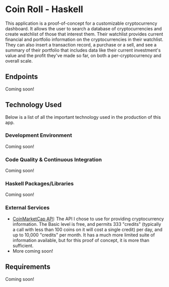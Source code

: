 # Coin Roll - Haskell

This application is a proof-of-concept for a customizable cryptocurrency dashboard. It allows the user to search a database of cryptocurrencies and create watchlist of those that interest them. Their watchlist provides current financial and portfolio information on the cryptocurrencies in their watchlist. They can also insert a transaction record, a purchase or a sell, and see a summary of their portfolio that includes data like their current investment's value and the profit they've made so far, on both a per-cryptocurrency and overall scale.

## Endpoints

Coming soon!

## Technology Used

Below is a list of all the important technology used in the production of this app.

### Development Environment

Coming soon!

### Code Quality &amp; Continuous Integration

Coming soon!

### Haskell Packages/Libraries

Coming soon!

### External Services

* [CoinMarketCap API](https://coinmarketcap.com/api/): The API I chose to use for providing cryptocurrency information. The Basic level is free, and permits 333 "credits" (typically a call with less than 100 coins on it will cost a single credit) per day, and up to 10,000 "credits" per month. It has a much more limited suite of information available, but for this proof of concept, it is more than sufficient.
* More coming soon!

## Requirements

Coming soon!
